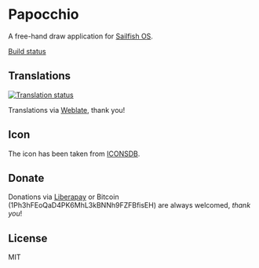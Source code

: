 # Papocchio

A free-hand draw application for [Sailfish OS](https://sailfishos.org).

[Build status](https://build.merproject.org/package/live_build_log/home:ilpianista/harbour-papocchio/sailfish_latest_armv7hl/armv8el)

## Translations

[![Translation status](https://hosted.weblate.org/widgets/harbour-papocchio/-/svg-badge.svg)](https://hosted.weblate.org/engage/harbour-papocchio/?utm_source=widget)

Translations via [Weblate](https://hosted.weblate.org/projects/harbour-papocchio/), thank you!

## Icon

The icon has been taken from [ICONSDB](http://www.iconsdb.com/royal-blue-icons/edit-5-icon.html).

## Donate

Donations via [Liberapay](https://liberapay.com/ilpianista) or Bitcoin (1Ph3hFEoQaD4PK6MhL3kBNNh9FZFBfisEH) are always welcomed, _thank you_!

## License

MIT
